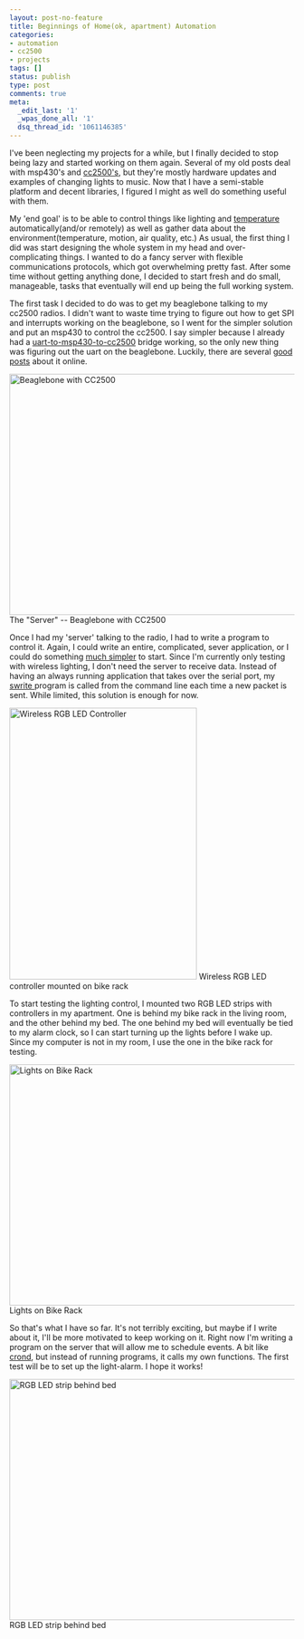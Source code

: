 ```yaml
---
layout: post-no-feature
title: Beginnings of Home(ok, apartment) Automation
categories:
- automation
- cc2500
- projects
tags: []
status: publish
type: post
comments: true
meta:
  _edit_last: '1'
  _wpas_done_all: '1'
  dsq_thread_id: '1061146385'
---
```

I've been neglecting my projects for a while, but I finally decided to stop being lazy and started working on them again. Several of my old posts deal with msp430's and <a href="http://alvarop.com/category/cc2500/">cc2500's</a>, but they're mostly hardware updates and examples of changing lights to music. Now that I have a semi-stable platform and decent libraries, I figured I might as well do something useful with them.

My 'end goal' is to be able to control things like lighting and <a href="http://www.youtube.com/watch?v=lou5PjWXxgU">temperature </a>automatically(and/or remotely) as well as gather data about the environment(temperature, motion, air quality, etc.) As usual, the first thing I did was start designing the whole system in my head and over-complicating things. I wanted to do a fancy server with flexible communications protocols, which got overwhelming pretty fast. After some time without getting anything done, I decided to start fresh and do small, manageable, tasks that eventually will end up being the full working system.

The first task I decided to do was to get my beaglebone talking to my cc2500 radios. I didn't want to waste time trying to figure out how to get SPI and interrupts working on the beaglebone, so I went for the simpler solution and put an msp430 to control the cc2500. I say simpler because I already had a <a href="https://github.com/alvarop/msp430-cc2500/blob/master/projects/bridge/main.c">uart-to-msp430-to-cc2500</a> bridge working, so the only new thing was figuring out the uart on the beaglebone. Luckily, there are several <a href="http://www.jerome-bernard.com/blog/2012/06/04/beaglebone-serial-ports-and-xbees/">good posts</a> about it online.

<a href="http://alvarop.com/wp-content/uploads/2013/02/IMG_1333.jpg"><img class="size-large wp-image-308" alt="Beaglebone with CC2500" src="http://alvarop.com/wp-content/uploads/2013/02/IMG_1333-640x426.jpg" width="640" height="426" /></a> The "Server" -- Beaglebone with CC2500

Once I had my 'server' talking to the radio, I had to write a program to control it. Again, I could write an entire, complicated, sever application, or I could do something <a href="https://github.com/alvarop/pc/tree/master/projects/swrite">much simpler</a> to start. Since I'm currently only testing with wireless lighting, I don't need the server to receive data. Instead of having an always running application that takes over the serial port, my <a href="https://github.com/alvarop/pc/tree/master/projects/swrite">swrite </a>program is called from the command line each time a new packet is sent. While limited, this solution is enough for now.

<a href="http://alvarop.com/wp-content/uploads/2013/02/IMG_1338.jpg"><img class="size-large wp-image-310" alt="Wireless RGB LED Controller" src="http://alvarop.com/wp-content/uploads/2013/02/IMG_1338-331x480.jpg" width="331" height="480" /></a> Wireless RGB LED controller mounted on bike rack

To start testing the lighting control, I mounted two RGB LED strips with controllers in my apartment. One is behind my bike rack in the living room, and the other behind my bed. The one behind my bed will eventually be tied to my alarm clock, so I can start turning up the lights before I wake up. Since my computer is not in my room, I use the one in the bike rack for testing.

<a href="http://alvarop.com/wp-content/uploads/2013/02/IMG_1343.jpg"><img class="size-large wp-image-311" alt="Lights on Bike Rack" src="http://alvarop.com/wp-content/uploads/2013/02/IMG_1343-640x426.jpg" width="640" height="426" /></a> Lights on Bike Rack

So that's what I have so far. It's not terribly exciting, but maybe if I write about it, I'll be more motivated to keep working on it. Right now I'm writing a program on the server that will allow me to schedule events. A bit like <a href="http://linux.die.net/man/8/crond">crond</a>, but instead of running programs, it calls my own functions. The first test will be to set up the light-alarm. I hope it works!

<a href="http://alvarop.com/wp-content/uploads/2013/02/IMG_1349.jpg"><img class="size-large wp-image-312" alt="RGB LED strip behind bed" src="http://alvarop.com/wp-content/uploads/2013/02/IMG_1349-640x426.jpg" width="640" height="426" /></a> RGB LED strip behind bed
